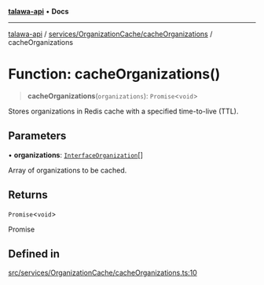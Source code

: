 [**talawa-api**](../../../../README.md) • **Docs**

***

[talawa-api](../../../../modules.md) / [services/OrganizationCache/cacheOrganizations](../README.md) / cacheOrganizations

# Function: cacheOrganizations()

> **cacheOrganizations**(`organizations`): `Promise`\<`void`\>

Stores organizations in Redis cache with a specified time-to-live (TTL).

## Parameters

• **organizations**: [`InterfaceOrganization`](../../../../models/Organization/interfaces/InterfaceOrganization.md)[]

Array of organizations to be cached.

## Returns

`Promise`\<`void`\>

Promise<void>

## Defined in

[src/services/OrganizationCache/cacheOrganizations.ts:10](https://github.com/PalisadoesFoundation/talawa-api/blob/fe65d855b3d1e3e4af621340e7e8bfa0325634c1/src/services/OrganizationCache/cacheOrganizations.ts#L10)
